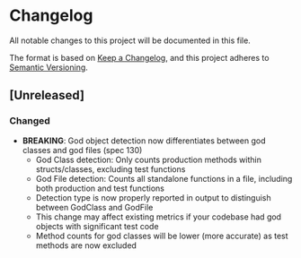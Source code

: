 # Changelog

All notable changes to this project will be documented in this file.

The format is based on [Keep a Changelog](https://keepachangelog.com/en/1.0.0/),
and this project adheres to [Semantic Versioning](https://semver.org/spec/v2.0.0.html).

## [Unreleased]

### Changed

- **BREAKING**: God object detection now differentiates between god classes and god files (spec 130)
  - God Class detection: Only counts production methods within structs/classes, excluding test functions
  - God File detection: Counts all standalone functions in a file, including both production and test functions
  - Detection type is now properly reported in output to distinguish between GodClass and GodFile
  - This change may affect existing metrics if your codebase had god objects with significant test code
  - Method counts for god classes will be lower (more accurate) as test methods are now excluded
